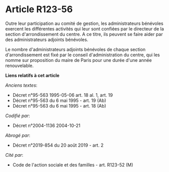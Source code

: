 # Article R123-56

Outre leur participation au comité de gestion, les administrateurs bénévoles exercent les différentes activités qui leur sont
confiées par le directeur de la section d'arrondissement du centre. A ce titre, ils peuvent se faire aider par des
administrateurs adjoints bénévoles.

Le nombre d'administrateurs adjoints bénévoles de chaque section d'arrondissement est fixé par le conseil d'administration du
centre, qui les nomme sur proposition du maire de Paris pour une durée d'une année renouvelable.

**Liens relatifs à cet article**

_Anciens textes_:

  - Décret n°95-563 1995-05-06 art. 18 al. 1, art. 19
  - Décret n°95-563 du 6 mai 1995 - art. 19 (Ab)
  - Décret n°95-563 du 6 mai 1995 - art. 18 (Ab)

_Codifié par_:

  - Décret n°2004-1136 2004-10-21

_Abrogé par_:

  - Décret n°2019-854 du 20 août 2019 - art. 2

_Cité par_:

  - Code de l'action sociale et des familles - art. R123-52 (M)
